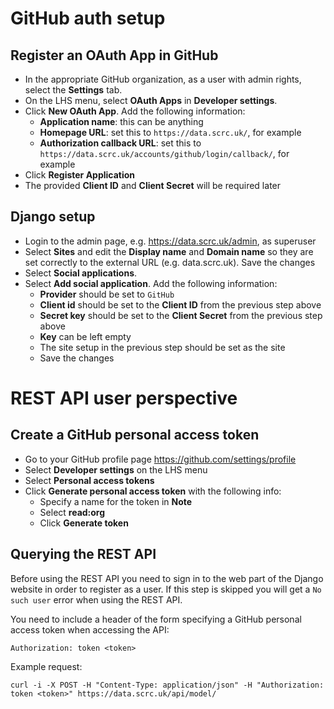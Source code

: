 # GitHub auth setup

## Register an OAuth App in GitHub
* In the appropriate GitHub organization, as a user with admin rights, select the **Settings** tab.
* On the LHS menu, select **OAuth Apps** in **Developer settings**.
* Click **New OAuth App**. Add the following information:
  * **Application name**: this can be anything
  * **Homepage URL**: set this to `https://data.scrc.uk/`, for example
  * **Authorization callback URL**: set this to `https://data.scrc.uk/accounts/github/login/callback/`, for example
* Click **Register Application**
* The provided **Client ID** and **Client Secret** will be required later



## Django setup
* Login to the admin page, e.g. https://data.scrc.uk/admin, as superuser
* Select **Sites** and edit the **Display name** and **Domain name** so they are set correctly to the external URL (e.g. data.scrc.uk). Save the changes
* Select **Social applications**.
* Select **Add social application**. Add the following information:
  * **Provider** should be set to `GitHub`
  * **Client id** should be set to the **Client ID** from the previous step above
  * **Secret key** should be set to the **Client Secret** from the previous step above
  * **Key** can be left empty
  * The site setup in the previous step should be set as the site
  * Save the changes

# REST API user perspective

## Create a GitHub personal access token
* Go to your GitHub profile page https://github.com/settings/profile
* Select **Developer settings** on the LHS menu
* Select **Personal access tokens**
* Click **Generate personal access token** with the following info:
  * Specify a name for the token in **Note**
  * Select **read:org**
  * Click **Generate token**
  
## Querying the REST API
Before using the REST API you need to sign in to the web part of the Django website in order to register as a user. If this step is skipped you will get a `No such user` error when using the REST API.

You need to include a header of the form specifying a GitHub personal access token when accessing the API:
```
Authorization: token <token>
```
Example request:
```
curl -i -X POST -H "Content-Type: application/json" -H "Authorization: token <token>" https://data.scrc.uk/api/model/
```
